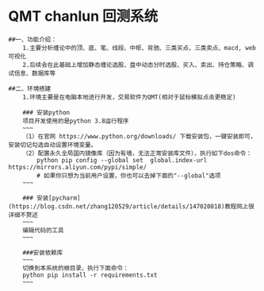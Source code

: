 # QMT chanlun 回测系统
    ##一、功能介绍：
        1.主要分析缠论中的顶、底、笔、线段、中枢、背驰、三类买点、三类卖点、macd, web可视化
        2.后续会在此基础上增加静态缠论选股、盘中动态分时选股、买入、卖出、持仓策略、调试信息、数据库等

    ##二、环境搭建
        1.环境主要是在电脑本地进行开发，交易软件为QMT(相对于鼠标模拟点击更稳定)

        ### 安装python
        项目开发使用的是python 3.8运行程序
        ~~~
        （1）在官网 https://www.python.org/downloads/ 下载安装包，一键安装即可，安装切记勾选自动设置环境变量。
        （2）配置永久全局国内镜像库（因为有墙，无法正常安装库文件），执行如下dos命令：
            python pip config --global set  global.index-url https://mirrors.aliyun.com/pypi/simple/
            # 如果你只想为当前用户设置，你也可以去掉下面的"--global"选项
        ~~~

        ### 安装[pycharm](https://blog.csdn.net/zhang120529/article/details/147020818)教程网上很详细不赘述
        ~~~
        编辑代码的工具
        ~~~

        ###安装依赖库
        ~~~
        切换到本系统的根目录，执行下面命令：
        python pip install -r requirements.txt 
        ~~~

